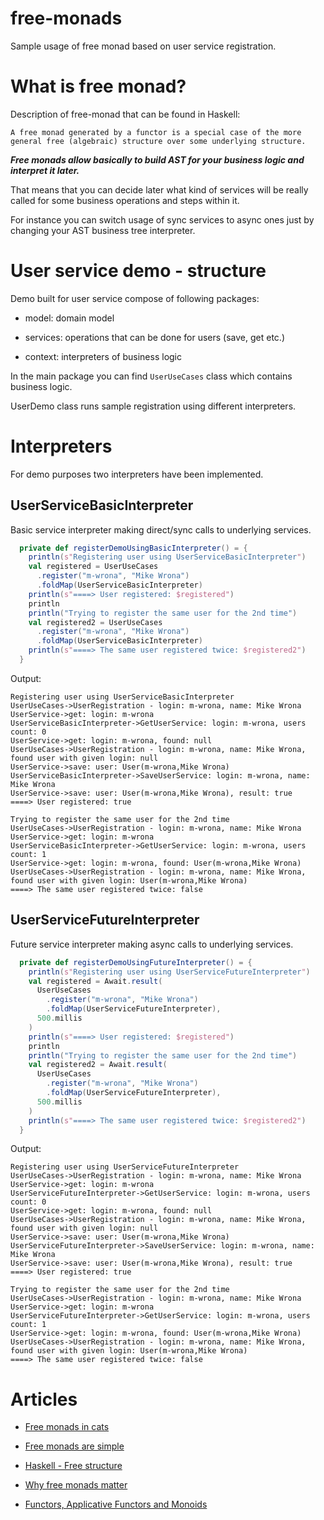 # free-monads

Sample usage of free monad based on user service registration.

# What is free monad?

Description of free-monad that can be found in Haskell:

```
A free monad generated by a functor is a special case of the more general free (algebraic) structure over some underlying structure.
```

***Free monads allow basically to build AST for your business logic and interpret it later.***

That means that you can decide later what kind of services will be really called for some business operations and steps within it.

For instance you can switch usage of sync services to async ones just by changing your AST business tree interpreter.


# User service demo - structure

Demo built for user service compose of following packages:

* model: domain model
 
* services: operations that can be done for users (save, get etc.)

* context: interpreters of business logic

In the main package you can find `UserUseCases` class which contains business logic.

UserDemo class runs sample registration using different interpreters. 

# Interpreters

For demo purposes two interpreters have been implemented.

## UserServiceBasicInterpreter

Basic service interpreter making direct/sync calls to underlying services.

```scala
  private def registerDemoUsingBasicInterpreter() = {
    println(s"Registering user using UserServiceBasicInterpreter")
    val registered = UserUseCases
      .register("m-wrona", "Mike Wrona")
      .foldMap(UserServiceBasicInterpreter)
    println(s"====> User registered: $registered")
    println
    println("Trying to register the same user for the 2nd time")
    val registered2 = UserUseCases
      .register("m-wrona", "Mike Wrona")
      .foldMap(UserServiceBasicInterpreter)
    println(s"====> The same user registered twice: $registered2")
  }
```

Output:

```
Registering user using UserServiceBasicInterpreter
UserUseCases->UserRegistration - login: m-wrona, name: Mike Wrona
UserService->get: login: m-wrona
UserServiceBasicInterpreter->GetUserService: login: m-wrona, users count: 0
UserService->get: login: m-wrona, found: null
UserUseCases->UserRegistration - login: m-wrona, name: Mike Wrona, found user with given login: null
UserService->save: user: User(m-wrona,Mike Wrona)
UserServiceBasicInterpreter->SaveUserService: login: m-wrona, name: Mike Wrona
UserService->save: user: User(m-wrona,Mike Wrona), result: true
====> User registered: true

Trying to register the same user for the 2nd time
UserUseCases->UserRegistration - login: m-wrona, name: Mike Wrona
UserService->get: login: m-wrona
UserServiceBasicInterpreter->GetUserService: login: m-wrona, users count: 1
UserService->get: login: m-wrona, found: User(m-wrona,Mike Wrona)
UserUseCases->UserRegistration - login: m-wrona, name: Mike Wrona, found user with given login: User(m-wrona,Mike Wrona)
====> The same user registered twice: false
```


## UserServiceFutureInterpreter

Future service interpreter making async calls to underlying services.

```scala
  private def registerDemoUsingFutureInterpreter() = {
    println(s"Registering user using UserServiceFutureInterpreter")
    val registered = Await.result(
      UserUseCases
        .register("m-wrona", "Mike Wrona")
        .foldMap(UserServiceFutureInterpreter),
      500.millis
    )
    println(s"====> User registered: $registered")
    println
    println("Trying to register the same user for the 2nd time")
    val registered2 = Await.result(
      UserUseCases
        .register("m-wrona", "Mike Wrona")
        .foldMap(UserServiceFutureInterpreter),
      500.millis
    )
    println(s"====> The same user registered twice: $registered2")
  }
```

Output:

```
Registering user using UserServiceFutureInterpreter
UserUseCases->UserRegistration - login: m-wrona, name: Mike Wrona
UserService->get: login: m-wrona
UserServiceFutureInterpreter->GetUserService: login: m-wrona, users count: 0
UserService->get: login: m-wrona, found: null
UserUseCases->UserRegistration - login: m-wrona, name: Mike Wrona, found user with given login: null
UserService->save: user: User(m-wrona,Mike Wrona)
UserServiceFutureInterpreter->SaveUserService: login: m-wrona, name: Mike Wrona
UserService->save: user: User(m-wrona,Mike Wrona), result: true
====> User registered: true

Trying to register the same user for the 2nd time
UserUseCases->UserRegistration - login: m-wrona, name: Mike Wrona
UserService->get: login: m-wrona
UserServiceFutureInterpreter->GetUserService: login: m-wrona, users count: 1
UserService->get: login: m-wrona, found: User(m-wrona,Mike Wrona)
UserUseCases->UserRegistration - login: m-wrona, name: Mike Wrona, found user with given login: User(m-wrona,Mike Wrona)
====> The same user registered twice: false
```

# Articles

* [Free monads in cats](https://github.com/typelevel/cats/blob/master/docs/src/main/tut/freemonad.md)

* [Free monads are simple](http://underscore.io/blog/posts/2015/04/14/free-monads-are-simple.html)

* [Haskell - Free structure](https://wiki.haskell.org/Free_structure)

* [Why free monads matter](http://www.haskellforall.com/2012/06/you-could-have-invented-free-monads.html)

* [Functors, Applicative Functors and Monoids](http://learnyouahaskell.com/functors-applicative-functors-and-monoids)